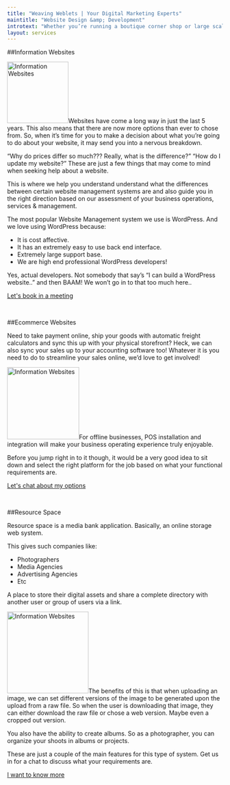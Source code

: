 ```yaml
---
title: "Weaving Weblets | Your Digital Marketing Experts"
maintitle: "Website Design &amp; Development"
introtext: "Whether you’re running a boutique corner shop or large scale corporate businesses, we have the right solutions for you to extend your businesses online. By utilising our extensive experience in business analysis and competitor research, we are able to deliver tailored packages which will, bridge the gap between your online and offline business seamlessly. When it comes to promoting your business online, we’re also specialised in discovering your market niche, and helping you target the right audiences."
layout: services
---
```


##Information Websites

<img src="/images/information-websites.jpg" width="143" height="auto" alt="Information Websites" class="alignright" />Websites have come a long way in just the last 5 years. This also means that there are now more options than ever to chose from. So, when it’s time for you to make a decision about what you’re going to do about your website, it may send you into a nervous breakdown. 

“Why do prices differ so much??? Really, what is the difference?” “How do I update my website?”  These are just a few things that may come to mind when seeking help about a website.

This is where we help you understand understand what the differences between certain website management systems are and also guide you in the right direction based on our assessment of your business operations, services & management.

The most popular Website Management system we use is WordPress. And we love using WordPress because:

*	It is cost affective.
*	It has an extremely easy to use back end interface.
*	Extremely large support base.
*	We are high end professional WordPress developers! 

Yes, actual developers. Not somebody that say’s “I can build a WordPress website..” and then BAAM! We won’t go in to that too much here..

<a href="#contact" class="btn">Let's book in a meeting</a>

<br>

##Ecommerce Websites

Need to take payment online, ship your goods with automatic freight calculators and sync this up with your physical storefront? Heck, we can also sync your sales up to your accounting software too! Whatever it is you need to do to streamline your sales online, we’d love to get involved!

<img src="/images/ecommerce-websites.jpg" width="168" height="auto" alt="Information Websites" class="alignright" />For offline businesses, POS installation and integration will make your business operating experience truly enjoyable.

Before you jump right in to it though, it would be a very good idea to sit down and select the right platform for the job based on what your functional requirements are.

<a href="#contact" class="btn">Let's chat about my options</a>

<br>

##Resource Space

Resource space is a media bank application. Basically, 
an online storage web system. 

This gives such companies like:

*	Photographers
*	Media Agencies
*	Advertising Agencies
*	Etc

A place to store their digital assets and share a complete directory with another user or group of users via a link.

<img src="/images/resource-space.jpg" width="190" height="auto" alt="Information Websites" class="alignleft" />The benefits of this is that when uploading an image, we can set different versions of the image to be generated upon the upload from a raw file. So when the user is downloading that image, they can either download the raw file or chose a web version. Maybe even a cropped out version.

You also have the ability to create albums. So as a photographer, you can organize your shoots in albums or projects.

These are just a couple of the main features for this type of system. Get us in for a chat to discuss what your requirements are.


<a href="#contact" class="btn">I want to know more</a>